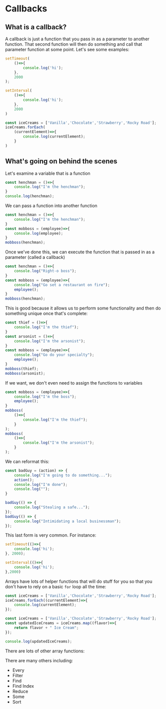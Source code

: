 # Callbacks

## What is a callback?

A callback is just a function that you pass in as a parameter to another function.  That second function will then do something and call that parameter function at some point.  Let's see some examples:

```javascript
setTimeout(
    ()=>{
        console.log('hi');
    },
    2000
);
```

```javascript
setInterval(
    ()=>{
        console.log('hi');
    },
    2000
)
```

```javascript
const iceCreams = ['Vanilla','Chocolate','Strawberry','Rocky Road'];
iceCreams.forEach(
    (currentElement)=>{
        console.log(currentElement);
    }
)
```

## What's going on behind the scenes

Let's examine a variable that is a function

```javascript
const henchman = ()=>{
    console.log("I'm the henchman");
}
console.log(henchman);
```

We can pass a function into another function

```javascript
const henchman = ()=>{
    console.log("I'm the henchman");
}
const mobboss = (employee)=>{
    console.log(employee);
}
mobboss(henchman);
```

Once we've done this, we can execute the function that is passed in as a parameter (called a callback)

```javascript
const henchman = ()=>{
    console.log("Right-o boss");
}
const mobboss = (employee)=>{
    console.log("Go set a restaurant on fire");
    employee();
}
mobboss(henchman);
```

This is good because it allows us to perform some functionality and then do something unique once that's complete:

```javascript
const thief = ()=>{
    console.log("I'm the thief");
}
const arsonist = ()=>{
    console.log("I'm the arsonist");
}
const mobboss = (employee)=>{
    console.log("Go do your specialty");
    employee();
}
mobboss(thief);
mobboss(arsonist);
```

If we want, we don't even need to assign the functions to variables

```javascript
const mobboss = (employee)=>{
    console.log("I'm the boss");
    employee();
}
mobboss(
    ()=>{
        console.log("I'm the thief");
    }
);
mobboss(
    ()=>{
        console.log("I'm the arsonist");
    }
);
```

We can reformat this:

```javascript
const badGuy = (action) => {
    console.log("I'm going to do something...");
    action();
    console.log("I'm done");
    console.log("");
}

badGuy(() => {
    console.log("Stealing a safe...");
});
badGuy(() => {
    console.log("Intimidating a local businessman");
});
```

This last form is very common.  For instance:

```javascript
setTimeout(()=>{
    console.log('hi');
}, 2000);
```

```javascript
setInterval(()=>{
    console.log('hi');
},2000)
```

Arrays have lots of helper functions that will do stuff for you so that you don't have to rely on a basic `for` loop all the time:

```javascript
const iceCreams = ['Vanilla','Chocolate','Strawberry','Rocky Road'];
iceCreams.forEach((currentElement)=>{
    console.log(currentElement);
});
```

```javascript
const iceCreams = ['Vanilla','Chocolate','Strawberry','Rocky Road'];
const updatedIceCreams = iceCreams.map((flavor)=>{
    return flavor + " Ice Cream";
});

console.log(updatedIceCreams);
```

There are lots of other array functions:

There are many others including:

- Every
- Filter
- Find
- Find Index
- Reduce
- Some
- Sort
